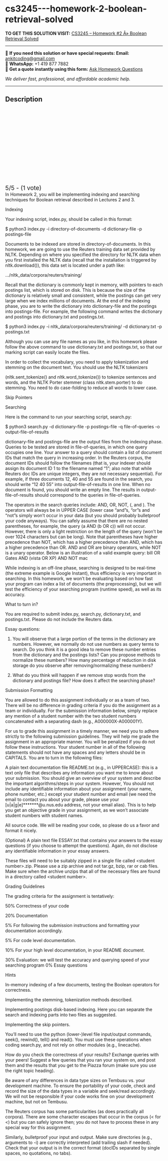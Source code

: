 # cs3245---homework-2-boolean-retrieval-solved
**TO GET THIS SOLUTION VISIT:** [CS3245 – Homework #2 Â» Boolean Retrieval Solved](https://www.ankitcodinghub.com/product/cs3245-homework-2-a-boolean-retrieval-solved/)


---

📩 **If you need this solution or have special requests:** **Email:** ankitcoding@gmail.com  
📱 **WhatsApp:** +1 419 877 7882  
📄 **Get a quote instantly using this form:** [Ask Homework Questions](https://www.ankitcodinghub.com/services/ask-homework-questions/)

*We deliver fast, professional, and affordable academic help.*

---

<h2>Description</h2>



<div class="kk-star-ratings kksr-auto kksr-align-center kksr-valign-top" data-payload="{&quot;align&quot;:&quot;center&quot;,&quot;id&quot;:&quot;114624&quot;,&quot;slug&quot;:&quot;default&quot;,&quot;valign&quot;:&quot;top&quot;,&quot;ignore&quot;:&quot;&quot;,&quot;reference&quot;:&quot;auto&quot;,&quot;class&quot;:&quot;&quot;,&quot;count&quot;:&quot;1&quot;,&quot;legendonly&quot;:&quot;&quot;,&quot;readonly&quot;:&quot;&quot;,&quot;score&quot;:&quot;5&quot;,&quot;starsonly&quot;:&quot;&quot;,&quot;best&quot;:&quot;5&quot;,&quot;gap&quot;:&quot;4&quot;,&quot;greet&quot;:&quot;Rate this product&quot;,&quot;legend&quot;:&quot;5\/5 - (1 vote)&quot;,&quot;size&quot;:&quot;24&quot;,&quot;title&quot;:&quot;CS3245 - Homework #2 Â» Boolean Retrieval Solved&quot;,&quot;width&quot;:&quot;138&quot;,&quot;_legend&quot;:&quot;{score}\/{best} - ({count} {votes})&quot;,&quot;font_factor&quot;:&quot;1.25&quot;}">

<div class="kksr-stars">

<div class="kksr-stars-inactive">
            <div class="kksr-star" data-star="1" style="padding-right: 4px">


<div class="kksr-icon" style="width: 24px; height: 24px;"></div>
        </div>
            <div class="kksr-star" data-star="2" style="padding-right: 4px">


<div class="kksr-icon" style="width: 24px; height: 24px;"></div>
        </div>
            <div class="kksr-star" data-star="3" style="padding-right: 4px">


<div class="kksr-icon" style="width: 24px; height: 24px;"></div>
        </div>
            <div class="kksr-star" data-star="4" style="padding-right: 4px">


<div class="kksr-icon" style="width: 24px; height: 24px;"></div>
        </div>
            <div class="kksr-star" data-star="5" style="padding-right: 4px">


<div class="kksr-icon" style="width: 24px; height: 24px;"></div>
        </div>
    </div>

<div class="kksr-stars-active" style="width: 138px;">
            <div class="kksr-star" style="padding-right: 4px">


<div class="kksr-icon" style="width: 24px; height: 24px;"></div>
        </div>
            <div class="kksr-star" style="padding-right: 4px">


<div class="kksr-icon" style="width: 24px; height: 24px;"></div>
        </div>
            <div class="kksr-star" style="padding-right: 4px">


<div class="kksr-icon" style="width: 24px; height: 24px;"></div>
        </div>
            <div class="kksr-star" style="padding-right: 4px">


<div class="kksr-icon" style="width: 24px; height: 24px;"></div>
        </div>
            <div class="kksr-star" style="padding-right: 4px">


<div class="kksr-icon" style="width: 24px; height: 24px;"></div>
        </div>
    </div>
</div>


<div class="kksr-legend" style="font-size: 19.2px;">
            5/5 - (1 vote)    </div>
    </div>
In Homework 2, you will be implementing indexing and searching techniques for Boolean retrieval described in Lectures 2 and 3.

Indexing

Your indexing script, index.py, should be called in this format:

$ python3 index.py -i directory-of-documents -d dictionary-file -p postings-file

Documents to be indexed are stored in directory-of-documents. In this homework, we are going to use the Reuters training data set provided by NLTK. Depending on where you specified the directory for NLTK data when you first installed the NLTK data (recall that the installation is triggered by nltk.download()), this data set is located under a path like:

…/nltk_data/corpora/reuters/training/

Recall that the dictionary is commonly kept in memory, with pointers to each postings list, which is stored on disk. This is because the size of the dictionary is relatively small and consistent, while the postings can get very large when we index millions of documents. At the end of the indexing phase, you are to write the dictionary into dictionary-file and the postings into postings-file. For example, the following command writes the dictionary and postings into dictionary.txt and postings.txt.

$ python3 index.py -i nltk_data/corpora/reuters/training/ -d dictionary.txt -p postings.txt

Although you can use any file names as you like, in this homework please follow the above command to use dictionary.txt and postings.txt, so that our marking script can easily locate the files.

In order to collect the vocabulary, you need to apply tokenization and stemming on the document text. You should use the NLTK tokenizers

(nltk.sent_tokenize() and nltk.word_tokenize()) to tokenize sentences and words, and the NLTK Porter stemmer (class nltk.stem.porter) to do stemming. You need to do case-folding to reduce all words to lower case.

Skip Pointers

Searching

Here is the command to run your searching script, search.py:

$ python3 search.py -d dictionary-file -p postings-file -q file-of-queries -o output-file-of-results

dictionary-file and postings-file are the output files from the indexing phase. Queries to be tested are stored in file-of-queries, in which one query occupies one line. Your answer to a query should contain a list of document IDs that match the query in increasing order. In the Reuters corpus, the document IDs should follow the filenames (that is, your indexer should assign its document ID 1 to the filename named “1”; also note that while Reuters doc IDs are unique integers, they are not necessary sequential). For example, if three documents 12, 40 and 55 are found in the search, you should write “12 40 55” into output-file-of-results in one line. When no document is found, you should write an empty line. The results in output-file-of-results should correspond to the queries in file-of-queries.

The operators in the search queries include: AND, OR, NOT, (, and ). The operators will always be in UPPER CASE (lower case “and”s, “or”s and “not”s simply won’t occur in your data (but you should probably bulletproof your code anyways). You can safely assume that there are no nested parentheses, for example, the query (a AND (b OR c)) will not occur. However, there is only a light restriction on the length of the query (won’t be over 1024 characters but can be long). Note that parentheses have higher precedence than NOT, which has a higher precedence than AND, which has a higher precedence than OR. AND and OR are binary operators, while NOT is a unary operator. Below is an illustration of a valid example query: bill OR Gates AND (vista OR XP) AND NOT mac

While indexing is an off-line phase, searching is designed to be real-time (the extreme example is Google Instant), thus efficiency is very important in searching. In this homework, we won’t be evaluating based on how fast your program can index a list of documents (the preprocessing), but we will test the efficiency of your searching program (runtime speed), as well as its accuracy.

What to turn in?

You are required to submit index.py, search.py, dictionary.txt, and postings.txt. Please do not include the Reuters data.

Essay questions:

1. You will observe that a large portion of the terms in the dictionary are numbers. However, we normally do not use numbers as query terms to search. Do you think it is a good idea to remove these number entries from the dictionary and the postings lists? Can you propose methods to normalize these numbers? How many percentage of reduction in disk storage do you observe after removing/normalizing these numbers?

2. What do you think will happen if we remove stop words from the dictionary and postings file? How does it affect the searching phase?

Submission Formatting

You are allowed to do this assignment individually or as a team of two. There will be no difference in grading criteria if you do the assignment as a team or individually. For the submission information below, simply replace any mention of a student number with the two student numbers concatenated with a separating dash (e.g., A000000X-A000001Y).

For us to grade this assignment in a timely manner, we need you to adhere strictly to the following submission guidelines. They will help me grade the assignment in an appropriate manner. You will be penalized if you do not follow these instructions. Your student number in all of the following statements should not have any spaces and any letters should be in CAPITALS. You are to turn in the following files:

A plain text documentation file README.txt (e.g., in UPPERCASE): this is a text only file that describes any information you want me to know about your submission. You should give an overview of your system and describe the important algorithms/steps in your system. However, You should not include any identifiable information about your assignment (your name, phone number, etc.) except your student number and email (we need the email to contact you about your grade, please use your [u|a|g|e]*******@u.nus.edu address, not your email alias). This is to help you get an objective grade in your assignment, as we won’t associate student numbers with student names.

All source code. We will be reading your code, so please do us a favor and format it nicely.

(Optional) A plain text file ESSAY.txt that contains your answers to the essay questions (if you choose to attempt the questions). Again, do not disclose any identifiable information in your essay answers.

These files will need to be suitably zipped in a single file called &lt;student number&gt;.zip. Please use a zip archive and not tar.gz, bzip, rar or cab files. Make sure when the archive unzips that all of the necessary files are found in a directory called &lt;student number&gt;.

Grading Guidelines

The grading criteria for the assignment is tentatively:

50% Correctness of your code

20% Documentation

5% For following the submission instructions and formatting your documentation accordingly.

5% For code level documentation.

10% For your high level documentation, in your README document.

30% Evaluation: we will test the accuracy and querying speed of your searching program 0% Essay questions

Hints

In-memory indexing of a few documents, testing the Boolean operators for correctness.

Implementing the stemming, tokenization methods described.

Implementing postings disk-based indexing. Here you can separate the search and indexing parts into two files as suggested.

Implementing the skip pointers.

You’ll need to use the python (lower-)level file input/output commands, seek(), rewind(), tell() and read(). You must use these operations when coding search.py, and not rely on other modules (e.g., linecache).

How do you check the correctness of your results? Exchange queries with your peers! Suggest a few queries that you ran your system on, and post them and the results that you get to the Piazza forum (make sure you use the right topic heading).

Be aware of any differences in data type sizes on Tembusu vs. your development machine. To ensure the portability of your code, check and record the size of the data types in a variable and seek/read accordingly. We will not be responsible if your code works fine on your development machine, but not on Tembusu.

The Reuters corpus has some particularities (as does practically all corpora). There are some character escapes that occur in the corpus (&lt; for &lt;) but you can safely ignore then; you do not have to process these in any special way for this assignment.

Similarly, bulletproof your input and output. Make sure directories (e.g., arguments to -i) are correctly interpreted (add trailing slash if needed). Check that your output is in the correct format (docIDs separated by single spaces, no quotations, no tabs).
